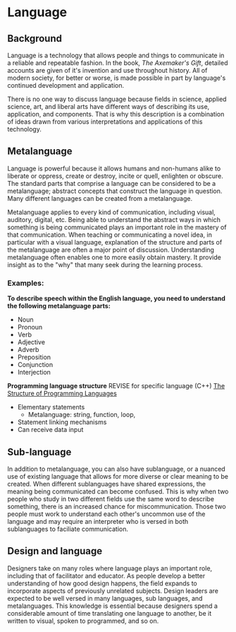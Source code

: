 # Language
## Background

Language is a technology that allows people and things to communicate in a reliable and repeatable fashion. In the book, *The Axemaker's Gift*, detailed accounts are given of it's invention and use throughout history. All of modern society, for better or worse, is made possible in part by language's continued development and application.

There is no one way to discuss language because fields in science, applied science, art, and liberal arts have different ways of describing its use, application, and components. That is why this description is a combination of ideas drawn from various interpretations and applications of this technology.

## Metalanguage
Language is powerful because it allows humans and non-humans alike to liberate or oppress, create or destroy, incite or quell, enlighten or obscure. The standard parts that comprise a language can be considered to be a metalanguage; abstract concepts that construct the language in question. Many different languages can be created from a metalanguage.

Metalanguage applies to every kind of communication, including visual, auditory, digital, etc. Being able to understand the abstract ways in which something is being communicated plays an important role in the mastery of that communication. When teaching or communicating a novel idea, in particular with a visual language, explanation of the structure and parts of the metalanguage are often a major point of discussion. Understanding metalanguage often enables one to more easily obtain mastery. It provide insight as to the "why" that many seek during the learning process.

### Examples:
**To describe speech within the English language, you need to understand the following metalanguage parts:**
* Noun
* Pronoun
* Verb
* Adjective
* Adverb
* Preposition
* Conjunction
* Interjection

**Programming language structure**  REVISE for specific language (C++)
[The Structure of Programming Languages](http://delivery.acm.org/10.1145/370000/365175/p67-raphael.pdf?ip=146.186.230.6&id=365175&acc=ACTIVE%20SERVICE&key=A792924B58C015C1%2E782FA3A5BE459501%2E4D4702B0C3E38B35%2E4D4702B0C3E38B35&CFID=789403744&CFTOKEN=78558408&__acm__=1464020369_08a079d35c6f266dab72d91e4da148b1)
* Elementary statements
  * Metalanguage: string, function, loop, 
* Statement linking mechanisms
* Can receive data input

## Sub-language
In addition to metalanguage, you can also have sublanguage, or a nuanced use of existing language that allows for more diverse or clear meaning to be created. When different sublanguages have shared expressions, the meaning being communicated can become confused. This is why when two people who study in two different fields use the same word to describe something, there is an increased chance for miscommunication. Those two people must work to understand each other's uncommon use of the language and may require an interpreter who is versed in both sublanguages to faciliate communication.

## Design and language
Designers take on many roles where language plays an important role, including that of facilitator and educator. As people develop a better understanding of how good design happens, the field expands to incorporate aspects of previously unrelated subjects. Design leaders are expected to be well versed in many languages, sub languages, and metalanguages. This knowledge is essential because designers spend a considerable amount of time translating one language to another, be it written to visual, spoken to programmed, and so on. 